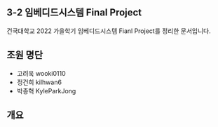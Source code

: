 ## 3-2 임베디드시스템 Final Project
건국대학교 2022 가을학기 임베디드시스템 Fianl Project를 정리한 문서입니다.

## 조원 명단
- 고려욱 wooki0110
- 정건희 kilhwan6 
- 박종혁 KyleParkJong

## 개요

